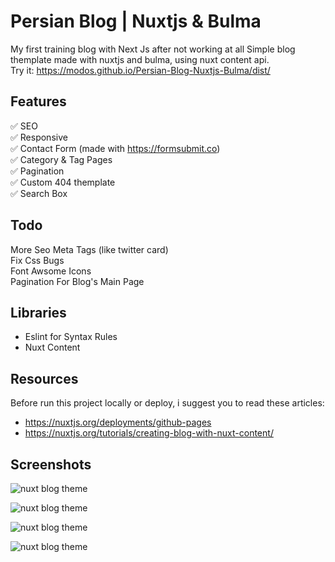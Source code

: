 # Persian Blog | Nuxtjs & Bulma
My first training blog with Next Js after not working at all
Simple blog themplate made with nuxtjs and bulma, using nuxt content api. <br>
Try it: https://modos.github.io/Persian-Blog-Nuxtjs-Bulma/dist/
## Features
✅ SEO <br>
✅ Responsive <br>
✅ Contact Form (made with https://formsubmit.co) <br>
✅ Category & Tag Pages <br>
✅ Pagination <br>
✅ Custom 404 themplate <br>
✅ Search Box

## Todo
More Seo Meta Tags (like twitter card) <br>
Fix Css Bugs <br>
Font Awsome Icons <br>
Pagination For Blog's Main Page

## Libraries
 - Eslint for Syntax Rules <br>
 - Nuxt Content <br>

## Resources
Before run this project locally or deploy, i suggest you to read these articles:
- https://nuxtjs.org/deployments/github-pages
- https://nuxtjs.org/tutorials/creating-blog-with-nuxt-content/

## Screenshots
![nuxt blog theme](/screenshots/index.png "nuxt blog theme")

![nuxt blog theme](/screenshots/blog.png "nuxt blog theme")

![nuxt blog theme](/screenshots/single.png "nuxt blog theme")

![nuxt blog theme](/screenshots/contact.png "nuxt blog theme")
